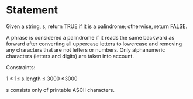 # Statement

Given a string, s, return TRUE if it is a palindrome; otherwise, return FALSE.

A phrase is considered a palindrome if it reads the same backward as forward after converting all uppercase letters to lowercase and removing any characters that are not letters or numbers. Only alphanumeric characters (letters and digits) are taken into account.

Constraints:

1
≤
1≤
 s.length 
≤
3000
≤3000

s consists only of printable ASCII characters.


